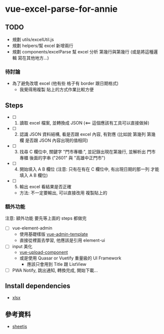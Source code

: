 # vue-excel-parse-for-annie

## TODO

- 規劃 utils/excelUtil.js
- 規劃 helpers/幫 excel 新增兩行
- 規劃 components/excelParse 幫 excel 分析 第幾行與第幾行 (或是將這種邏輯 寫在其他地方...)

### 待討論

- 為了避免改壞 excel (他有些 格子有 border 跟日期格式)
  - 我覺得用複製 貼上的方式作業比較方便

## Steps

- [ ] 1. 讀取 excel 檔案, 並轉換成 JSON (<== 這個應該有工具可以直接做掉)
- [ ] 2. 認識 JSON 資料結構, 看是否跟 excel 內容, 有對應 (比如說 第幾列 第幾欄 是否跟 JSON 內容出現的值相同)
- [ ] 3. 找尋 C 欄位中, 關鍵字 "門市專櫃:", 並記錄出現在第幾行, 並解析出 門市專櫃 後面的字串 ("2601" 與 "高雄中正門市")
- [ ] 4. 開始填入 A B 欄位 (注意: 只有在有在 C 欄位中, 有出現日期的那一列 才能填入 A B 欄位)
- [ ] 5. 輸出 excel 看結果是否正確
  - 方法: 不一定要輸出, 可以直接改用 複製貼上的

### 額外功能

注意: 額外功能 要先等上面的 steps 都做完

- [ ] vue-element-admin
  - 使用基礎樣版 [vue-admin-template](https://github.com/PanJiaChen/vue-admin-template)
  - 直接從裡面去學習, 他應該是引用 element-ui
- [ ] input 美化
  - [vue-upload-component](https://github.com/lian-yue/vue-upload-component)
  - 或是使用 Quasar or Vuetify 重量級的 UI Framework
    - 應該只會用到 Title 跟 ListView
- [ ] PWA Notify, 跳出通知, 轉換完成, 開始下載...

## Install dependencies

- [xlsx](https://github.com/SheetJS/sheetjs)

## 參考資料

- [sheetjs](https://github.com/SheetJS/sheetjs)
